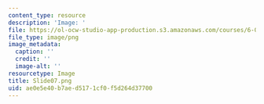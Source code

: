 ```yaml
---
content_type: resource
description: 'Image: '
file: https://ol-ocw-studio-app-production.s3.amazonaws.com/courses/6-004-computation-structures-spring-2017/ae0e5e40b7aed5171cf0f5d264d37700_Slide07.png
file_type: image/png
image_metadata:
  caption: ''
  credit: ''
  image-alt: ''
resourcetype: Image
title: Slide07.png
uid: ae0e5e40-b7ae-d517-1cf0-f5d264d37700
---
```

